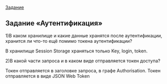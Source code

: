 [Задание](https://github.com/netology-code/ibweb-homeworks/tree/master/02_auth)

## Задание «Аутентификация»

1)В каком хранилище и какие данные хранятся после аутентификации, хранится ли что-то ещё помимо токена аутентификации?

В хранилище Session Storage храняться только Key, login, token.


2)В какой части запроса и в каком виде отправляется токен доступа?

Токен отправляется в заголовке запроса, в графе Authorisation. Токен отправляется в виде JSON Web Token
